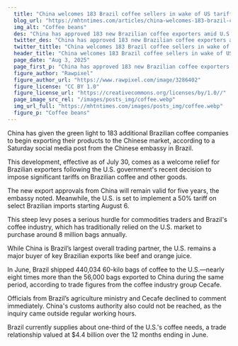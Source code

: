 ```yaml
---
  title: "China welcomes 183 Brazil coffee sellers in wake of US tariffs"
  blog_url: "https://mhtntimes.com/articles/china-welcomes-183-brazil-coffee-sellers-wake-us-tariffs"
  img_alt: "Coffee beans"
  des: "China has approved 183 new Brazilian coffee exporters amid U.S. tariff hikes. The move offers relief to Brazil's coffee industry as it seeks new markets."
  twitter_des: "China has approved 183 new Brazilian coffee exporters amid U.S. tariff hikes. The move offers relief to Brazil's coffee industry as it seeks new markets."
  twitter_tittle: "China welcomes 183 Brazil coffee sellers in wake of US tariffs"
  header_title: "China welcomes 183 Brazil coffee sellers in wake of US tariffs"
  page_date: "Aug 3, 2025"
  page_first_p: "China has approved 183 new Brazilian coffee exporters amid U.S. tariff hikes. The move offers relief to Brazil's coffee industry as it seeks new markets."
  figure_author: "Rawpixel"
  figure_author_url: "https://www.rawpixel.com/image/3286402"
  figure_license: "CC BY 1.0"
  figure_license_url: "https://creativecommons.org/licenses/by/1.0//"
  page_image_src_rel: "/images/posts_img/coffee.webp"
  img_url_full: "https://mhtntimes.com/images/posts_img/coffee.webp"
  figure_p: "Coffee beans"
---
```


China has given the green light to 183 additional Brazilian coffee companies to begin exporting their products to the Chinese market, according to a Saturday social media post from the Chinese embassy in Brazil.

This development, effective as of July 30, comes as a welcome relief for Brazilian exporters following the U.S. government's recent decision to impose significant tariffs on Brazilian coffee and other goods.

The new export approvals from China will remain valid for five years, the embassy noted. Meanwhile, the U.S. is set to implement a 50% tariff on select Brazilian imports starting August 6.

This steep levy poses a serious hurdle for commodities traders and Brazil's coffee industry, which has traditionally relied on the U.S. market to purchase around 8 million bags annually.

While China is Brazil’s largest overall trading partner, the U.S. remains a major buyer of key Brazilian exports like beef and orange juice.

In June, Brazil shipped 440,034 60-kilo bags of coffee to the U.S.—nearly eight times more than the 56,000 bags exported to China during the same period, according to trade figures from the coffee industry group Cecafe.

Officials from Brazil’s agriculture ministry and Cecafe declined to comment immediately. China's customs authority also could not be reached, as the inquiry came outside regular working hours.

Brazil currently supplies about one-third of the U.S.'s coffee needs, a trade relationship valued at $4.4 billion over the 12 months ending in June.
